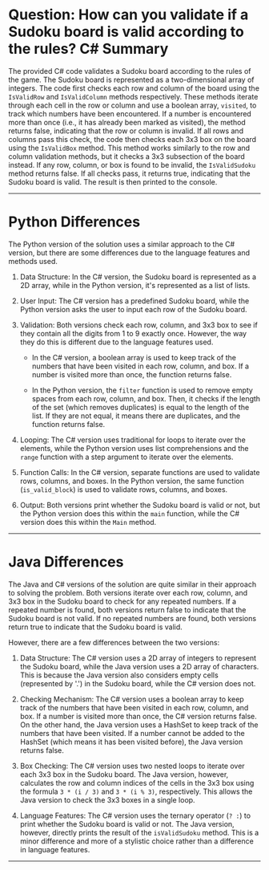 # Question: How can you validate if a Sudoku board is valid according to the rules? C# Summary

The provided C# code validates a Sudoku board according to the rules of the game. The Sudoku board is represented as a two-dimensional array of integers. The code first checks each row and column of the board using the `IsValidRow` and `IsValidColumn` methods respectively. These methods iterate through each cell in the row or column and use a boolean array, `visited`, to track which numbers have been encountered. If a number is encountered more than once (i.e., it has already been marked as visited), the method returns false, indicating that the row or column is invalid. If all rows and columns pass this check, the code then checks each 3x3 box on the board using the `IsValidBox` method. This method works similarly to the row and column validation methods, but it checks a 3x3 subsection of the board instead. If any row, column, or box is found to be invalid, the `IsValidSudoku` method returns false. If all checks pass, it returns true, indicating that the Sudoku board is valid. The result is then printed to the console.

---

# Python Differences

The Python version of the solution uses a similar approach to the C# version, but there are some differences due to the language features and methods used.

1. Data Structure: In the C# version, the Sudoku board is represented as a 2D array, while in the Python version, it's represented as a list of lists.

2. User Input: The C# version has a predefined Sudoku board, while the Python version asks the user to input each row of the Sudoku board.

3. Validation: Both versions check each row, column, and 3x3 box to see if they contain all the digits from 1 to 9 exactly once. However, the way they do this is different due to the language features used.

   - In the C# version, a boolean array is used to keep track of the numbers that have been visited in each row, column, and box. If a number is visited more than once, the function returns false.

   - In the Python version, the `filter` function is used to remove empty spaces from each row, column, and box. Then, it checks if the length of the set (which removes duplicates) is equal to the length of the list. If they are not equal, it means there are duplicates, and the function returns false.

4. Looping: The C# version uses traditional for loops to iterate over the elements, while the Python version uses list comprehensions and the `range` function with a step argument to iterate over the elements.

5. Function Calls: In the C# version, separate functions are used to validate rows, columns, and boxes. In the Python version, the same function (`is_valid_block`) is used to validate rows, columns, and boxes.

6. Output: Both versions print whether the Sudoku board is valid or not, but the Python version does this within the `main` function, while the C# version does this within the `Main` method.

---

# Java Differences

The Java and C# versions of the solution are quite similar in their approach to solving the problem. Both versions iterate over each row, column, and 3x3 box in the Sudoku board to check for any repeated numbers. If a repeated number is found, both versions return false to indicate that the Sudoku board is not valid. If no repeated numbers are found, both versions return true to indicate that the Sudoku board is valid.

However, there are a few differences between the two versions:

1. Data Structure: The C# version uses a 2D array of integers to represent the Sudoku board, while the Java version uses a 2D array of characters. This is because the Java version also considers empty cells (represented by '.') in the Sudoku board, while the C# version does not.

2. Checking Mechanism: The C# version uses a boolean array to keep track of the numbers that have been visited in each row, column, and box. If a number is visited more than once, the C# version returns false. On the other hand, the Java version uses a HashSet to keep track of the numbers that have been visited. If a number cannot be added to the HashSet (which means it has been visited before), the Java version returns false.

3. Box Checking: The C# version uses two nested loops to iterate over each 3x3 box in the Sudoku board. The Java version, however, calculates the row and column indices of the cells in the 3x3 box using the formula `3 * (i / 3)` and `3 * (i % 3)`, respectively. This allows the Java version to check the 3x3 boxes in a single loop.

4. Language Features: The C# version uses the ternary operator (`? :`) to print whether the Sudoku board is valid or not. The Java version, however, directly prints the result of the `isValidSudoku` method. This is a minor difference and more of a stylistic choice rather than a difference in language features.

---
